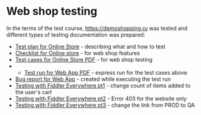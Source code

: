 # Web shop testing

In the terms of the test course, https://demoshopping.ru was tested and different types of testing documentation was prepared:

- [Test plan for Online Store](https://docs.google.com/spreadsheets/d/1W0eTT2EIytFzbxte3Hnk658d0jCCK4sIYjlyoBs70wM/edit?gid=0#gid=0) - describing what and how to test 
- [Checklist for Online store](https://docs.google.com/spreadsheets/d/1BixJ8F3j8PfGr_RSLe8gZikXAPDQkbQDUepR246rNpg/edit?gid=59170846#gid=59170846) - for web shop features
- [Test cases for Online Store PDF](https://drive.google.com/file/d/114X9fTjH-geTXmvUdZNK1V_JE8_SJgoc/view?usp=sharing) - for web shop testing
- - [Test run for Web App PDF](https://drive.google.com/file/d/1sA2QpfodJJZUg1MoNzcZebqXmCv5bO-d/view?usp=sharing) - express run for the test cases above
- [Bug report for Web App](https://docs.google.com/spreadsheets/d/1FjJcejBhiJDoQ1s_Ug5eqADIqgw3TaZygQxyDMeKR2w/edit?usp=sharing) - created while executing the test run
- [Testing with Fiddler Everywhere pt1](https://drive.google.com/file/d/1HtgA1G3phoU49HHvB9Tfp2lvAwC2BtBh/view?usp=sharing) - change count of items added to the user's cart
- [Testing with Fiddler Everywhere pt2](https://drive.google.com/file/d/1a0TVmhP8GEH-MLzz-2OWaBu97S8gEJnL/view?usp=sharing) - Error 403 for the website only
- [Testing with Fiddler Everywhere pt3](https://drive.google.com/file/d/1R6NvhtWvWVRngutghw4IXiVEtE4lDmA6/view?usp=sharing) - change the link from PROD to QA
